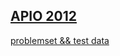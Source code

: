 ## [APIO 2012](http://www.ioi-jp.org/apio2012/index.html)
[problemset && test data](http://www.ioi-jp.org/apio2012/tasks.html)
